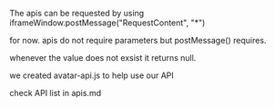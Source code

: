 The apis can be requested by using iframeWindow.postMessage("RequestContent", "*")

for now. apis do not require parameters but postMessage() requires.

whenever the value does not exsist it returns null.

we created avatar-api.js to help use our API

check API list in apis.md
